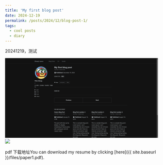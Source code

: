 ```yaml
---
title: 'My first blog post'
date: 2024-12-19
permalink: /posts/2024/12/blog-post-1/
tags:
  - cool posts
  - diary
---
```

20241219，测试

![alt text](/pic/image.png)
<img src='{{ site.baseurl }}/pic/image.png'>

pdf 下载地址You can download my resume by clicking [here]({{ site.baseurl }}/files/paper1.pdf).

<!-- <embed src="{{ site.baseurl }}/files/paper1.pdf" width="600" height="700" type='application/pdf'> -->